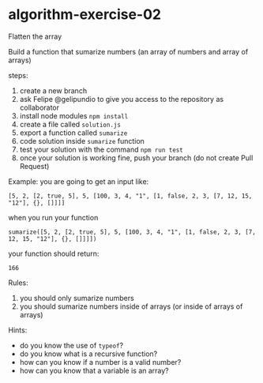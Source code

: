 # algorithm-exercise-02
Flatten the array

Build a function that sumarize numbers (an array of numbers and array of arrays)

steps:
1. create a new branch
2. ask Felipe @gelipundio to give you access to the repository as collaborator
3. install node modules `npm install`
4. create a file called `solution.js`
5. export a function called `sumarize`
6. code solution inside `sumarize` function
7. test your solution with the command `npm run test`
8. once your solution is working fine, push your branch (do not create Pull Request)

Example:
you are going to get an input like:
````
[5, 2, [2, true, 5], 5, [100, 3, 4, "1", [1, false, 2, 3, [7, 12, 15, "12"], {}, []]]]
````

when you run your function
```
sumarize([5, 2, [2, true, 5], 5, [100, 3, 4, "1", [1, false, 2, 3, [7, 12, 15, "12"], {}, []]]])
```

your function should return:
````
166
````

Rules:
1. you should only sumarize numbers
2. you should sumarize numbers inside of arrays (or inside of arrays of arrays)

Hints:
- do you know the use of `typeof`?
- do you know what is a recursive function?
- how can you know if a number is a valid number?
- how can you know that a variable is an array?
